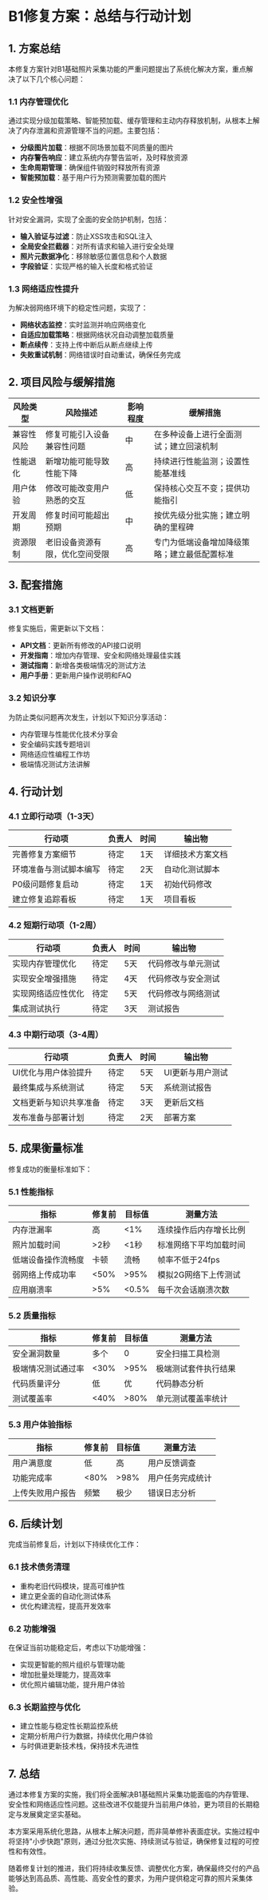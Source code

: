 # B1修复方案：总结与行动计划

## 1. 方案总结

本修复方案针对B1基础照片采集功能的严重问题提出了系统化解决方案，重点解决了以下几个核心问题：

### 1.1 内存管理优化

通过实现分级加载策略、智能预加载、缓存管理和主动内存释放机制，从根本上解决了内存泄漏和资源管理不当的问题。主要包括：

- **分级图片加载**：根据不同场景加载不同质量的图片
- **内存警告响应**：建立系统内存警告监听，及时释放资源
- **生命周期管理**：确保组件销毁时释放所有资源
- **智能预加载**：基于用户行为预测需要加载的图片

### 1.2 安全性增强

针对安全漏洞，实现了全面的安全防护机制，包括：

- **输入验证与过滤**：防止XSS攻击和SQL注入
- **全局安全拦截器**：对所有请求和输入进行安全处理
- **照片元数据净化**：移除敏感位置信息和个人数据
- **字段验证**：实现严格的输入长度和格式验证

### 1.3 网络适应性提升

为解决弱网络环境下的稳定性问题，实现了：

- **网络状态监控**：实时监测并响应网络变化
- **自适应加载策略**：根据网络状况自动调整加载质量
- **断点续传**：支持上传中断后从断点继续上传
- **失败重试机制**：网络错误时自动重试，确保任务完成

## 2. 项目风险与缓解措施

| 风险类型 | 风险描述 | 影响程度 | 缓解措施 |
| ------- | ------- | ------- | ------- |
| 兼容性风险 | 修复可能引入设备兼容性问题 | 中 | 在多种设备上进行全面测试；建立回滚机制 |
| 性能退化 | 新增功能可能导致性能下降 | 高 | 持续进行性能监测；设置性能基准线 |
| 用户体验 | 修改可能改变用户熟悉的交互 | 低 | 保持核心交互不变；提供功能指引 |
| 开发周期 | 修复时间可能超出预期 | 中 | 按优先级分批实施；建立明确的里程碑 |
| 资源限制 | 老旧设备资源有限，优化空间受限 | 高 | 专门为低端设备增加降级策略；建立最低配置标准 |

## 3. 配套措施

### 3.1 文档更新

修复实施后，需更新以下文档：

- **API文档**：更新所有修改的API接口说明
- **开发指南**：增加内存管理、安全和网络处理最佳实践
- **测试指南**：新增各类极端情况的测试方法
- **用户手册**：更新用户操作说明和FAQ

### 3.2 知识分享

为防止类似问题再次发生，计划以下知识分享活动：

- 内存管理与性能优化技术分享会
- 安全编码实践专题培训
- 网络适应性编程工作坊
- 极端情况测试方法讲解

## 4. 行动计划

### 4.1 立即行动项（1-3天）

| 行动项 | 负责人 | 时间 | 输出物 |
| ----- | ----- | ---- | ----- |
| 完善修复方案细节 | 待定 | 1天 | 详细技术方案文档 |
| 环境准备与测试脚本编写 | 待定 | 2天 | 自动化测试脚本 |
| P0级问题修复启动 | 待定 | 1天 | 初始代码修改 |
| 建立修复追踪看板 | 待定 | 1天 | 项目看板 |

### 4.2 短期行动项（1-2周）

| 行动项 | 负责人 | 时间 | 输出物 |
| ----- | ----- | ---- | ----- |
| 实现内存管理优化 | 待定 | 5天 | 代码修改与单元测试 |
| 实现安全增强措施 | 待定 | 4天 | 代码修改与安全测试 |
| 实现网络适应性优化 | 待定 | 5天 | 代码修改与网络测试 |
| 集成测试执行 | 待定 | 3天 | 测试报告 |

### 4.3 中期行动项（3-4周）

| 行动项 | 负责人 | 时间 | 输出物 |
| ----- | ----- | ---- | ----- |
| UI优化与用户体验提升 | 待定 | 5天 | UI更新与用户测试 |
| 最终集成与系统测试 | 待定 | 5天 | 系统测试报告 |
| 文档更新与知识共享准备 | 待定 | 3天 | 更新后文档 |
| 发布准备与部署计划 | 待定 | 2天 | 部署方案 |

## 5. 成果衡量标准

修复成功的衡量标准如下：

### 5.1 性能指标

| 指标 | 修复前 | 目标值 | 测量方法 |
| --- | ----- | ----- | ------- |
| 内存泄漏率 | 高 | <1% | 连续操作后内存增长比例 |
| 照片加载时间 | >2秒 | <1秒 | 标准网络下平均加载时间 |
| 低端设备操作流畅度 | 卡顿 | 流畅 | 帧率不低于24fps |
| 弱网络上传成功率 | <50% | >95% | 模拟2G网络下上传测试 |
| 应用崩溃率 | >5% | <0.5% | 每千次会话崩溃次数 |

### 5.2 质量指标

| 指标 | 修复前 | 目标值 | 测量方法 |
| --- | ----- | ----- | ------- |
| 安全漏洞数量 | 多个 | 0 | 安全扫描工具检测 |
| 极端情况测试通过率 | <30% | >95% | 极端测试套件执行结果 |
| 代码质量评分 | 低 | 优 | 代码静态分析 |
| 测试覆盖率 | <40% | >80% | 单元测试覆盖率统计 |

### 5.3 用户体验指标

| 指标 | 修复前 | 目标值 | 测量方法 |
| --- | ----- | ----- | ------- |
| 用户满意度 | 低 | 高 | 用户反馈调查 |
| 功能完成率 | <80% | >98% | 用户任务完成统计 |
| 上传失败用户报告 | 频繁 | 极少 | 错误日志分析 |

## 6. 后续计划

完成当前修复后，计划以下持续优化工作：

### 6.1 技术债务清理

- 重构老旧代码模块，提高可维护性
- 建立更全面的自动化测试体系
- 优化构建流程，提高开发效率

### 6.2 功能增强

在保证当前功能稳定后，考虑以下功能增强：

- 实现更智能的照片组织与管理功能
- 增加批量处理能力，提高效率
- 优化照片编辑功能，提升用户体验

### 6.3 长期监控与优化

- 建立性能与稳定性长期监控系统
- 定期分析用户行为数据，持续优化用户体验
- 与时俱进更新技术栈，保持技术先进性

## 7. 总结

通过本修复方案的实施，我们将全面解决B1基础照片采集功能面临的内存管理、安全性和网络适应性问题。这些改进不仅能提升当前用户体验，更为项目的长期稳定与发展奠定坚实基础。

本方案采用系统化思路，从根本上解决问题，而非简单修补表面症状。实施过程中将坚持"小步快跑"原则，通过分批次实施、持续测试与验证，确保修复过程的可控性和有效性。

随着修复计划的推进，我们将持续收集反馈、调整优化方案，确保最终交付的产品能够达到高品质、高性能、高安全性的要求，为用户提供稳定可靠的照片采集体验。 